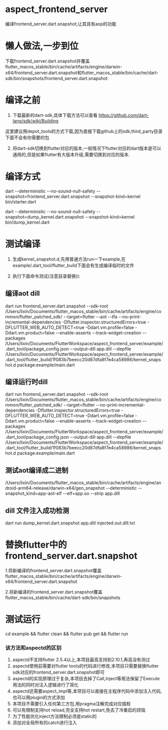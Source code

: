 # aspect_frontend_server

编译frontend_server.dart.snapshot,让其具有aop的功能


# 懒人做法,一步到位
下载frontend_server.dart.snapshot并覆盖 flutter_macos_stable/bin/cache/artifacts/engine/darwin-x64/frontend_server.dart.snapshot和flutter_macos_stable/bin/cache/dart-sdk/bin/snapshots/frontend_server.dart.snapshot


# 编译之前
1. 下载最新的dart-sdk,具体下载方法可以查看 https://github.com/dart-lang/sdk/wiki/Building 

这里建议用depot_tools的方式下载,因为直接下载github上的sdk,third_party目录下面不会有你需要的包

2. 将dart-sdk切换到flutter对应的版本,一般情况下flutter对应的dart版本是可以通用的,但是如果flutter有大版本升级,需要切换到对应的版本.


# 编译方式
dart --deterministic --no-sound-null-safety --snapshot=frontend_server.dart.snapshot --snapshot-kind=kernel bin/starter.dart

dart --deterministic --no-sound-null-safety --snapshot=dump_kernel.dart.snapshot --snapshot-kind=kernel bin/dump_kernel.dart

# 测试编译
1. 生成kernel_snapshot.d,先用普通方法run一下example,在example/.dart_tool/flutter_build下面会有生成编译临时的文件

2. 执行下面命令测试(注意目录替换)):


## 编译aot dill
dart run frontend_server.dart.snapshot --sdk-root /Users/lixin/Documents/flutter_macos_stable/bin/cache/artifacts/engine/common/flutter_patched_sdk/ --target=flutter --aot --tfa --no-print-incremental-dependencies -Dflutter.inspector.structuredErrors=true -DFLUTTER_WEB_AUTO_DETECT=true -Ddart.vm.profile=false -Ddart.vm.product=false --enable-asserts --track-widget-creation --packages /Users/lixin/Documents/FlutterWorkspace/aspect_frontend_server/example/.dart_tool/package_config.json --output-dill app.dill --depfile /Users/lixin/Documents/FlutterWorkspace/aspect_frontend_server/example/.dart_tool/flutter_build/1f083b7beecc20d87dfa8f7e4ca58986/kernel_snapshot.d package:example/main.dart

## 编译运行时dill
dart run frontend_server.dart.snapshot --sdk-root /Users/lixin/Documents/flutter_macos_stable/bin/cache/artifacts/engine/common/flutter_patched_sdk/ --target=flutter --no-print-incremental-dependencies -Dflutter.inspector.structuredErrors=true -DFLUTTER_WEB_AUTO_DETECT=true -Ddart.vm.profile=false -Ddart.vm.product=false --enable-asserts --track-widget-creation --packages /Users/lixin/Documents/FlutterWorkspace/aspect_frontend_server/example/.dart_tool/package_config.json --output-dill app.dill --depfile /Users/lixin/Documents/FlutterWorkspace/aspect_frontend_server/example/.dart_tool/flutter_build/1f083b7beecc20d87dfa8f7e4ca58986/kernel_snapshot.d package:example/main.dart

## 测试aot编译成二进制
/Users/lixin/Documents/flutter_macos_stable/bin/cache/artifacts/engine/android-arm64-release/darwin-x64/gen_snapshot --deterministic --snapshot_kind=app-aot-elf --elf=app.so --strip app.dill

## dill 文件注入成功检测
dart run dump_kernel.dart.snapshot app.dill injected.out.dill.txt


# 替换flutter中的frontend_server.dart.snapshot
1.将新编译的frontend_server.dart.snapshot覆盖 flutter_macos_stable/bin/cache/artifacts/engine/darwin-x64/frontend_server.dart.snapshot

2.将新编译的frontend_server.dart.snapshot覆盖 flutter_macos_stable/bin/cache/dart-sdk/bin/snapshots

# 测试运行
cd example && flutter clean && flutter pub get && flutter run

### 该方法和aspectd的区别
1. aspectd不支持flutter 2.5.4以上,本项目最高支持到2.10.1,再高没有测过
2. aspectd使用前需要对flutter tools的代码进行修改,本项目只需要替换flutter sdk对应的frontend_server.dart.snapshot即可
3. aspectd的实现原理过于复杂,本项目去掉了Call,Inject等用法保留了Execute用法的同时对注入逻辑进行了简化
4. aspectd还需要aspect_impl等,本项目可以直接在主程序代码中添加注入代码,也可以用plugin的方式添加
5. 本项目不需要引入任何第三方包,用pragma注解完成对应插桩
6. 可以有限制支持hot reload,完全支持hot restart,免去了冷重启的烦恼
7. 为了性能优化inject方法限制必须是static的
8. 添加对全局所有的catch进行注入







